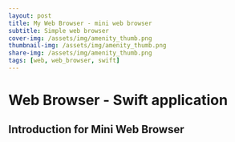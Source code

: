 ```yaml
---
layout: post
title: My Web Browser - mini web browser
subtitle: Simple web browser
cover-img: /assets/img/amenity_thumb.png
thumbnail-img: /assets/img/amenity_thumb.png
share-img: /assets/img/amenity_thumb.png
tags: [web, web_browser, swift]
---
```


# Web Browser - Swift application

## Introduction for Mini Web Browser


